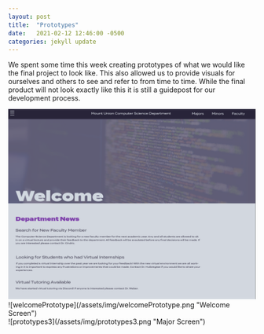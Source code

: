 ```yaml
---
layout: post
title:  "Prototypes"
date:   2021-02-12 12:46:00 -0500
categories: jekyll update
---
```


We spent some time this week creating prototypes of what we would like the final project to look like. This also allowed us to provide 
visuals for ourselves and others to see and refer to from time to time. While the final product will not look exactly like this it is still 
a guidepost for our development process. 

<img src="/assets/img/welcomePrototype.png" alt="Welcome Screen" />
![welcomePrototype](/assets/img/welcomePrototype.png "Welcome Screen")
<br>
![prototypes3](/assets/img/prototypes3.png "Major Screen")

